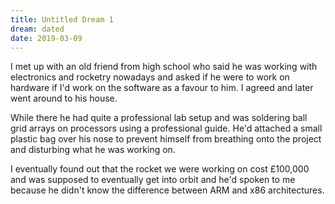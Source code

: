 ```yaml
---
title: Untitled Dream 1
dream: dated
date: 2019-03-09
---
```


I met up with an old friend from high school who said he was working with electronics and rocketry nowadays and asked if he were to work on hardware if I'd work on the software as a favour to him. I agreed and later went around to his house.

While there he had quite a professional lab setup and was soldering ball grid arrays on processors using a professional guide. He'd attached a small plastic bag over his nose to prevent himself from breathing onto the project and disturbing what he was working on.

I eventually found out that the rocket we were working on cost &pound;100,000 and was supposed to eventually get into orbit and he'd spoken to me because he didn't know the difference between ARM and x86 architectures.